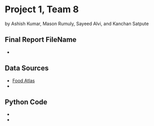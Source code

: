 # Project 1, Team 8
by Ashish Kumar, Mason Rumuly, Sayeed Alvi, and Kanchan Satpute

## Final Report FileName
 * 

## Data Sources
 * [Food Atlas](https://www.ers.usda.gov/data-products/food-environment-atlas/data-access-and-documentation-downloads)
 * 

## Python Code
 * 
 * 

